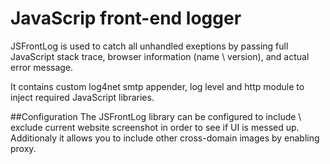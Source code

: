 JavaScrip front-end logger
=============

JSFrontLog is used to catch all unhandled exeptions by passing full JavaScript stack trace, browser information (name \ version), and actual error message.

It contains custom log4net smtp appender, log level and http module to inject required JavaScript libraries.

##Configuration
The JSFrontLog library can be configured to include \ exclude current website screenshot in order to see if UI is messed up.
Additionaly it allows you to include other cross-domain images by enabling proxy.

